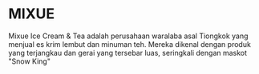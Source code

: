 # MIXUE
Mixue Ice Cream &amp; Tea adalah perusahaan waralaba asal Tiongkok yang menjual es krim lembut dan minuman teh. Mereka dikenal dengan produk yang terjangkau dan gerai yang tersebar luas, seringkali dengan maskot "Snow King"
